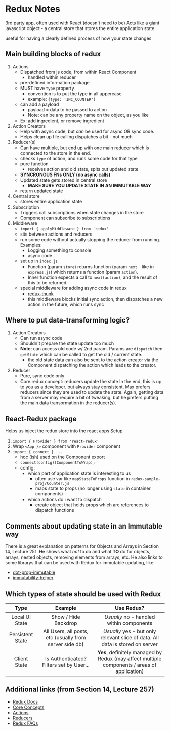 # Redux Notes

3rd party app, often used with React (doesn't need to be)
Acts like a giant javascript object - a central store that stores the entire application state.

useful for having a clearly defined process of how your state changes

## Main building blocks of redux
1. Actions
    - Dispatched from js code, from within React Component
        - handled within reducer
    - pre-defined information package 
    - MUST have `type` property
        - convention is to put the type in all uppercase
        - example: `{type: 'INC_COUNTER'}`
    - can add a payload
        - payload = data to be passed to action
        - Note: can be any property name on the object, as you like
    - Ex: add ingredient, or remove ingredient
2. Action Creators
    - Help with async code, but *can* be used for async OR sync code.
    - Helps clean up file calling dispatches a bit - not much
2. Reducer(s)
    - Can have multiple, but end up with one main reducer which is connected to the store in the end.
    - checks `type` of action, and runs some code for that type
    - pure function
        - receives action and old state, spits out updated state
    - **SYNCRONOUS FNs ONLY (no async calls)**
    - Updated state gets stored in central store
        - **MAKE SURE YOU UPDATE STATE IN AN IMMUTABLE WAY**
    - return updated state
3. Central store
    - stores entire application state
4. Subscription
    - Triggers call subscriptions when state changes in the store
    - Component can subscribe to subscriptions
5. Middleware
    - `import { applyMiddleware } from 'redux'`
    - sits between actions and reducers
    - run some code without actually stopping the reducer from running. Examples:
        - Logging something to console
        - async code
    - set up in `index.js`
        - Function (param `store`) returns function (param `next` - like in `express.js`) which returns a function (param `action`).
        - Inner function expects a call to `next(action)`, and the result of this to be returned.
    - special middleware for adding async code in redux
        - [redux-thunk](https://github.com/reduxjs/redux-thunk)
        - this middleware blocks initial sync action, then dispatches a new action in the future, which runs sync

## Where to put data-transforming logic?
1. Action Creators
    - Can run async code
    - Shouldn't prepare the state update too much
    - **Note**: can access old code w/ 2nd param. Params are `dispatch` then `getState` which can be called to get the old / current state.
        - the old state data can also be sent to the action creator via the Component dispatching the action which leads to the creator.
2. Reducer
    - Pure, sync code only
    - Core redux concept: reducers update the state
In the end, this is up to you as a developer. but always stay consistent. Max prefers reducers since they are used to update the state. Again, getting data from a server may require a bit of tweaking, but he prefers putting the main data transormation in the reducer(s).

## React-Redux package
Helps us inject the redux store into the react apps
Setup
1. `import { Provider } from 'react-redux'`
2. Wrap `<App />` component with `Provider` component
3. `import { connect } ...`
    - hoc (ish) used on the Component export
    - `connect(config)(ComponentToWrap);`
    - config:
        - which part of application state is interesting to us
            - often use var like `mapStateToProps` function in `redux-sample-proj/Counter.js`
            - maps state to props (no longer using `state` in container components)
        - which actions do i want to dispatch
            - create object that holds props which are references to dispatch functions

## Comments about updating state in an Immutable way
There is a great explanation on patterns for Objects and Arrays in Section 14, Lecture 251. He shows what *not* to do and what **TO** do for objects, arrays, nested objects, removing elements from arrays, etc. He also links to some librarys that can be used with Redux for immutable updating, like:
- [dot-prop-immutable](https://github.com/debitoor/dot-prop-immutable)
- [immutability-helper](https://github.com/kolodny/immutability-helper)

## Which types of state should be used with Redux
| Type | Example | Use Redux? |
|:----:|:-------:|:----------:|
|Local UI State|Show / Hide Backdrop|*Usually* no - handled within components|
|Persistent State|All Users, all posts, etc (usually from server side db)|*Usually* yes - but only relevant slice of data. All data is stored on server|
|Client State|Is Authenticated? Filters set by User...|**Yes**, definitely managed by Redux (may affect multiple components / areas of application)|

## Additional links (from Section 14, Lecture 257)
- [Redux Docs](http://redux.js.org/)
- [Core Concepts](http://redux.js.org/docs/introduction/CoreConcepts.html)
- [Actions](http://redux.js.org/docs/basics/Actions.html)
- [Reducers](http://redux.js.org/docs/basics/Reducers.html)
- [Redux FAQs](http://redux.js.org/docs/FAQ.html)